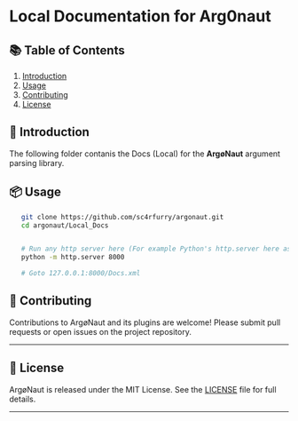# Local Documentation for Arg0naut

## 📚 Table of Contents

1. [Introduction](#-introduction)
2. [Usage](#-usage)
3. [Contributing](#-contributing)
4. [License](#-License)

## 🚀 Introduction

The following folder contanis the Docs (Local) for the **ArgøNaut** argument parsing library.

## 📦 Usage
```bash
   git clone https://github.com/sc4rfurry/argonaut.git
   cd argonaut/Local_Docs


   # Run any http server here (For example Python's http.server here as an example.)
   python -m http.server 8000

   # Goto 127.0.0.1:8000/Docs.xml
```


## 🤝 Contributing

Contributions to ArgøNaut and its plugins are welcome! Please submit pull requests or open issues on the project repository.

---

## 📄 License

ArgøNaut is released under the MIT License. See the [LICENSE](LICENSE) file for full details.

---
